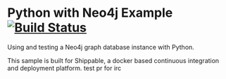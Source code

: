 Python with Neo4j Example [![Build Status](https://apibeta.shippable.com/projects/537a5cbdd7430f10004f7550/badge/master)](https://beta.shippable.com/projects/537a5cbdd7430f10004f7550)
===================
Using and testing a Neo4j graph database instance with Python.

This sample is built for Shippable, a docker based continuous integration and deployment platform.
test
pr for irc


